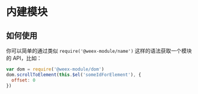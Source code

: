 # 内建模块

## 如何使用

你可以简单的通过类似 `require('@weex-module/name')` 这样的语法获取一个模块的 API，比如：

```javascript
var dom = require('@weex-module/dom')
dom.scrollToElement(this.$el('someIdForElement'), {
  offset: 0
})
```
